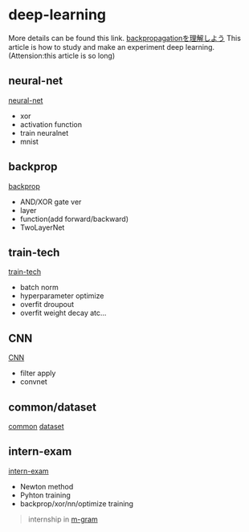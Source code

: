 # deep-learning
More details can be found this link.
[backpropagationを理解しよう](https://qiita.com/okazawaryusuke/private/33d2a454a6ebd1908aee)
This article is how to study and make an experiment deep learning.(Attension:this article is so long)
## neural-net
[neural-net](https://github.com/ryuwryyy/deep-learning/tree/master/neural-net)
* xor
* activation function
* train neuralnet
* mnist

## backprop
[backprop](https://github.com/ryuwryyy/deep-learning/tree/master/backprop)
* AND/XOR gate ver
* layer
* function(add forward/backward)
* TwoLayerNet

## train-tech
[train-tech](https://github.com/ryuwryyy/deep-learning/tree/master/train-tech)
* batch norm
* hyperparameter optimize
* overfit droupout
* overfit weight decay atc...

## CNN
[CNN](https://github.com/ryuwryyy/deep-learning/tree/master/CNN)
* filter apply
* convnet

## common/dataset
[common](https://github.com/ryuwryyy/deep-learning/tree/master/common)
[dataset](https://github.com/ryuwryyy/deep-learning/tree/master/dataset)

## intern-exam
[intern-exam](https://github.com/ryuwryyy/deep-learning/tree/master/intern-exam)
* Newton method
* Pyhton training
* backprop/xor/nn/optimize training
> internship in [m-gram](https://m-gram.com)
